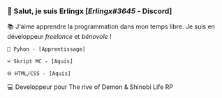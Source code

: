 ### 🔗 Salut, je suis Erlingx [_Erlingx#3645_ - Discord]

📚 J'aime apprendre la programmation dans mon temps libre. Je suis en développeur *freelance* et *bénovole* !

    🐍 Pyhon - [Apprentissage]

    ⌨️ Skript MC - [Aquis]

    🌐 HTML/CSS - [Aquis]


💻 Developpeur pour The rive of Demon & Shinobi Life RP
